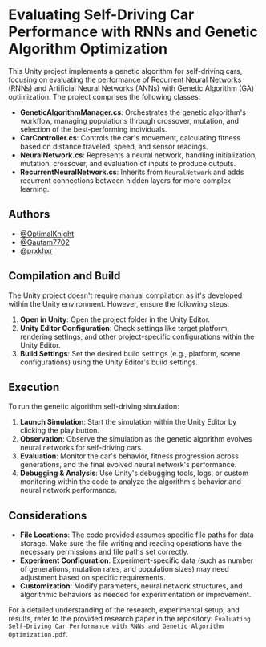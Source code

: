 # Evaluating Self-Driving Car Performance with RNNs and Genetic Algorithm Optimization

This Unity project implements a genetic algorithm for self-driving cars, focusing on evaluating the performance of Recurrent Neural Networks (RNNs) and Artificial Neural Networks (ANNs) with Genetic Algorithm (GA) optimization. The project comprises the following classes:

- **GeneticAlgorithmManager.cs**: Orchestrates the genetic algorithm's workflow, managing populations through crossover, mutation, and selection of the best-performing individuals.
- **CarController.cs**: Controls the car's movement, calculating fitness based on distance traveled, speed, and sensor readings.
- **NeuralNetwork.cs**: Represents a neural network, handling initialization, mutation, crossover, and evaluation of inputs to produce outputs.
- **RecurrentNeuralNetwork.cs**: Inherits from `NeuralNetwork` and adds recurrent connections between hidden layers for more complex learning.

## Authors

- [@OptimalKnight](https://www.github.com/OptimalKnight)
- [@Gautam7702](https://www.github.com/Gautam7702)
- [@prxkhxr](https://www.github.com/prxkhxr) 

## Compilation and Build

The Unity project doesn't require manual compilation as it's developed within the Unity environment. However, ensure the following steps:

1. **Open in Unity**: Open the project folder in the Unity Editor.
2. **Unity Editor Configuration**:  Check settings like target platform, rendering settings, and other project-specific configurations within the Unity Editor.
3. **Build Settings**: Set the desired build settings (e.g., platform, scene configurations) using the Unity Editor's build settings.

## Execution

To run the genetic algorithm self-driving simulation:

1. **Launch Simulation**: Start the simulation within the Unity Editor by clicking the play button.
2. **Observation**: Observe the simulation as the genetic algorithm evolves neural networks for self-driving cars.
3. **Evaluation**: Monitor the car's behavior, fitness progression across generations, and the final evolved neural network's performance.
4. **Debugging & Analysis**: Use Unity's debugging tools, logs, or custom monitoring within the code to analyze the algorithm's behavior and neural network performance.

## Considerations

- **File Locations**: The code provided assumes specific file paths for data storage. Make sure the file writing and reading operations have the necessary permissions and file paths set correctly.
- **Experiment Configuration**: Experiment-specific data (such as number of generations, mutation rates, and population sizes) may need adjustment based on specific requirements.
- **Customization**: Modify parameters, neural network structures, and algorithmic behaviors as needed for experimentation or improvement.

For a detailed understanding of the research, experimental setup, and results, refer to the provided research paper in the repository: `Evaluating Self-Driving Car Performance with RNNs and Genetic Algorithm Optimization.pdf`.
